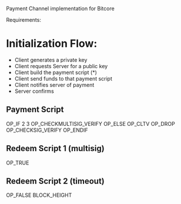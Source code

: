 Payment Channel implementation for Bitcore


Requirements:


# Initialization Flow:

* Client generates a private key
* Client requests Server for a public key
* Client build the payment script (\*)
* Client send funds to that payment script
* Client notifies server of payment
* Server confirms

##  Payment Script

OP_IF <PUBKEY1> <PUBKEY2> 2 3 OP_CHECKMULTISIG_VERIFY
OP_ELSE <TIME> OP_CLTV OP_DROP <PUBKEY1> OP_CHECKSIG_VERIFY
OP_ENDIF


## Redeem Script 1 (multisig)
OP_TRUE <SIGNATURE> <SIGNATURE>


## Redeem Script 2 (timeout)
OP_FALSE BLOCK_HEIGHT <SIGNATURE>

